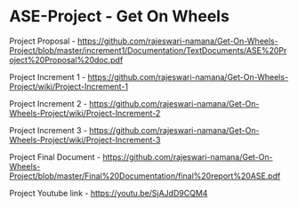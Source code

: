 # ASE-Project -  Get On Wheels

Project Proposal - https://github.com/rajeswari-namana/Get-On-Wheels-Project/blob/master/increment1/Documentation/TextDocuments/ASE%20Project%20Proposal%20doc.pdf

Project Increment 1 - https://github.com/rajeswari-namana/Get-On-Wheels-Project/wiki/Project-Increment-1

Project Increment 2 - https://github.com/rajeswari-namana/Get-On-Wheels-Project/wiki/Project-Increment-2

Project Increment 3 - https://github.com/rajeswari-namana/Get-On-Wheels-Project/wiki/Project-Increment-3

Project Final Document - https://github.com/rajeswari-namana/Get-On-Wheels-Project/blob/master/Final%20Documentation/final%20report%20ASE.pdf

Project Youtube link - https://youtu.be/SjAJdD9CQM4
